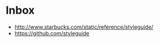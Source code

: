 Inbox
===============
*   http://www.starbucks.com/static/reference/styleguide/
*   https://github.com/styleguide
